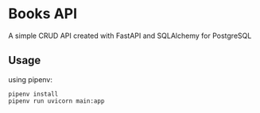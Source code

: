 # Books API

A simple CRUD API created with FastAPI and SQLAlchemy for PostgreSQL

## Usage

using pipenv:
```
pipenv install
pipenv run uvicorn main:app
```